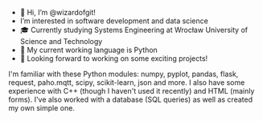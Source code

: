 - 👋 Hi, I’m @wizardofgit!
-  I’m interested in software development and data science
- 🎓 Currently studying Systems Engineering at Wrocław University of Science and Technology
- 🌱 My current working language is Python
- 👀 Looking forward to working on some exciting projects! 

I'm familiar with these Python modules: numpy, pyplot, pandas, flask, request, paho.mqtt, scipy, scikit-learn, json and more.
I also have some experience with C++ (though I haven't used it recently) and HTML (mainly forms).
I've also worked with a database (SQL queries) as well as created my own simple one.

<!---
wizardofgit/wizardofgit is a ✨ special ✨ repository because its `README.md` (this file) appears on your GitHub profile.
You can click the Preview link to take a look at your changes.
--->
